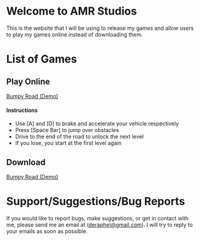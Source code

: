 # Welcome to AMR Studios

This is the website that I will be using to release my games and allow users to play my games online instead of downloading them.

# List of Games

## Play Online
[Bumpy Road (Demo)](http://deraphel.github.io/bumpyroad)

#### Instructions
  * Use [A] and [D] to brake and accelerate your vehicle respectively
  * Press [Space Bar] to jump over obstacles
  * Drive to the end of the road to unlock the next level
  * If you lose, you start at the first level again

## Download
[Bumpy Road (Demo)](https://github.com/deraphel/bumpyroad)

# Support/Suggestions/Bug Reports

If you would like to report bugs, make suggestions, or get in contact with me, please send me an email at (deraphel@gmail.com). I will try to reply to your emails as soon as possible.
